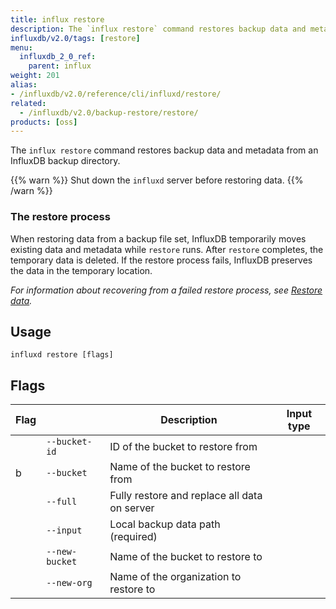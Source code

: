 ```yaml
---
title: influx restore
description: The `influx restore` command restores backup data and metadata from an InfluxDB backup directory.
influxdb/v2.0/tags: [restore]
menu:
  influxdb_2_0_ref:
    parent: influx
weight: 201
alias:
- /influxdb/v2.0/reference/cli/influxd/restore/
related:
  - /influxdb/v2.0/backup-restore/restore/
products: [oss]
---
```


The `influx restore` command restores backup data and metadata from an InfluxDB backup directory.

{{% warn %}}
Shut down the `influxd` server before restoring data.
{{% /warn %}}

### The restore process
When restoring data from a backup file set, InfluxDB temporarily moves existing
data and metadata while `restore` runs.
After `restore` completes, the temporary data is deleted.
If the restore process fails, InfluxDB preserves the data in the temporary location.

_For information about recovering from a failed restore process, see
[Restore data](/influxdb/v2.0/backup-restore/restore/#recover-from-a-failed-restore)._


## Usage

```
influxd restore [flags]
```

## Flags

| Flag |                | Description                                  | Input type |
|------|----------------|----------------------------------------------|------------|
|      | `--bucket-id`  | ID of the bucket to restore from             |            |
| b    | `--bucket`     | Name of the bucket to restore from           |            |
|      | `--full`       | Fully restore and replace all data on server |            |
|      | `--input`      | Local backup data path (required)            |            |
|      | `--new-bucket` | Name of the bucket to restore to             |            |
|      | `--new-org`    | Name of the organization to restore to       |            |

